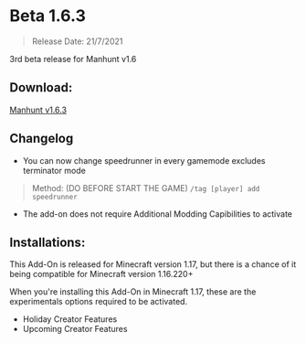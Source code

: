 # Beta 1.6.3
> Release Date: 21/7/2021

3rd beta release for Manhunt v1.6

## Download:
[Manhunt v1.6.3](https://cdn.discordapp.com/attachments/571863283657867294/864080875637309440/manhunt-v1.6.3.mcaddon)

## Changelog
- You can now change speedrunner in every gamemode excludes terminator mode
> Method: (DO BEFORE START THE GAME)
`/tag [player] add speedrunner`
- The add-on does not require Additional Modding Capibilities to activate

## Installations:
This Add-On is released for Minecraft version 1.17, but there is a chance of it being compatible for Minecraft version 1.16.220+

When you're installing this Add-On in Minecraft 1.17, these are the experimentals options required to be activated.
- Holiday Creator Features
- Upcoming Creator Features